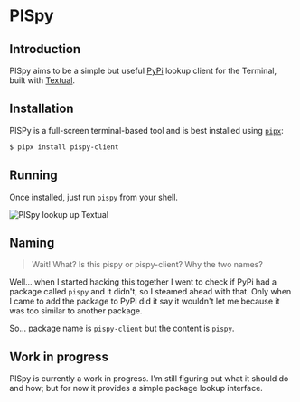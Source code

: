 # PISpy

## Introduction

PISpy aims to be a simple but useful [PyPi](https://pypi.org/) lookup client
for the Terminal, built with [Textual](https://textual.textualize.io/).

## Installation

PISPy is a full-screen terminal-based tool and is best installed using
[`pipx`](https://pypa.github.io/pipx/):

```sh
$ pipx install pispy-client
```

## Running

Once installed, just run `pispy` from your shell.

![PISpy lookup up Textual](https://raw.githubusercontent.com/davep/pispy/main/img/pispy.png)

## Naming

> Wait! What? Is this pispy or pispy-client? Why the two names?

Well... when I started hacking this together I went to check if PyPi had a
package called `pispy` and it didn't, so I steamed ahead with that. Only
when I came to add the package to PyPi did it say it wouldn't let me because
it was too similar to another package.

So... package name is `pispy-client` but the content is `pispy`.

## Work in progress

PISpy is currently a work in progress. I'm still figuring out what it should
do and how; but for now it provides a simple package lookup interface.

[//]: # (README.md ends here)
